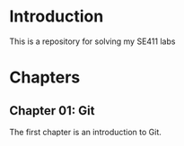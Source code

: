 # Introduction
This is a repository for solving my SE411 labs

# Chapters

## Chapter 01: Git
The first chapter is an introduction to Git. 